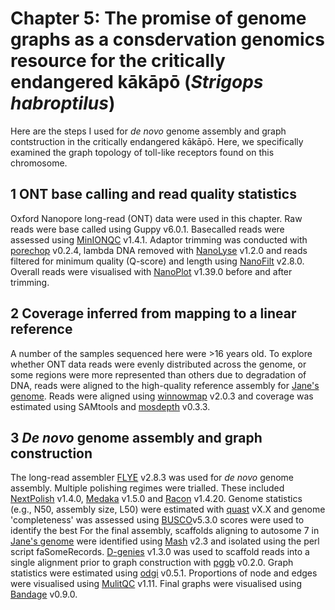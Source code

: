 # Chapter 5: The promise of genome graphs as a consdervation genomics resource for the critically endangered kākāpō (*Strigops habroptilus*)
Here are the steps I used for *de novo* genome assembly and graph contstruction in the critically endangered kākāpō. Here, we specifically examined the graph topology of toll-like receptors found on this chromosome.

## 1 ONT base calling and read quality statistics
Oxford Nanopore long-read (ONT) data were used in this chapter. Raw reads were base called using Guppy v6.0.1. Basecalled reads were assessed using [MinIONQC](https://github.com/roblanf/minion_qc) v1.4.1. Adaptor trimming was conducted with [porechop](https://github.com/rrwick/Porechop) v0.2.4, lambda DNA removed with [NanoLyse](https://github.com/wdecoster/nanolyse) v1.2.0 and reads filtered for minimum quality (Q-score) and length using [NanoFilt](https://github.com/wdecoster/nanofilt) v2.8.0. Overall reads were visualised with [NanoPlot](https://github.com/wdecoster/NanoPlot) v1.39.0 before and after trimming.

## 2 Coverage inferred from mapping to a linear reference
A number of the samples sequenced here were >16 years old. To explore whether ONT data reads were evenly distributed across the genome, or some regions were more represented than others due to degradation of DNA, reads were aligned to the high-quality reference assembly for [Jane's genome](https://www.ncbi.nlm.nih.gov/genome/?term=kakapo). Reads were aligned using [winnowmap](https://github.com/marbl/Winnowmap) v2.0.3 and coverage was estimated using SAMtools and [mosdepth](https://github.com/brentp/mosdepth) v0.3.3.

## 3 *De novo* genome assembly and graph construction
The long-read assembler [FLYE](https://github.com/fenderglass/Flye) v2.8.3 was used for *de novo* genome assembly. Multiple polishing regimes were trialled. These included [NextPolish](https://github.com/Nextomics/NextPolish) v1.4.0, [Medaka](https://github.com/nanoporetech/medaka) v1.5.0 and [Racon](https://github.com/lbcb-sci/racon) v1.4.20. Genome statistics (e.g., N50, assembly size, L50) were estimated with [quast](https://github.com/ablab/quast) vX.X and genome 'completeness' was assessed using [BUSCO](https://busco.ezlab.org/)v5.3.0 scores were used to identify the best For the final assembly, scaffolds aligning to autosome 7 in [Jane's genome](https://www.ncbi.nlm.nih.gov/genome/?term=kakapo) were identified using [Mash](https://github.com/marbl/Mash) v2.3 and isolated using the perl script faSomeRecords. [D-genies](http://dgenies.toulouse.inra.fr/) v1.3.0 was used to scaffold reads into a single alignment prior to graph construction with [pggb](https://github.com/pangenome/pggb) v0.2.0. Graph statistics were estimated using [odgi](https://github.com/pangenome/odgi) v0.5.1. Proportions of node and edges were visualised using [MulitQC](https://github.com/ewels/MultiQC) v1.11. Final graphs were visualised using [Bandage](https://github.com/rrwick/Bandage) v0.9.0.
